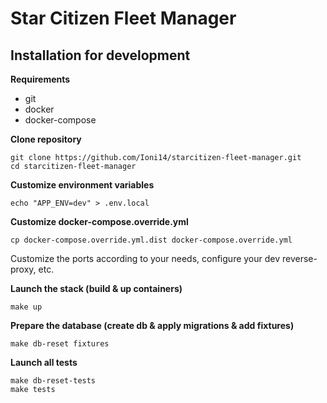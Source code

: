 # Star Citizen Fleet Manager #

## Installation for development ##

**Requirements**

- git
- docker
- docker-compose

**Clone repository**

```
git clone https://github.com/Ioni14/starcitizen-fleet-manager.git
cd starcitizen-fleet-manager
```

**Customize environment variables**

```
echo "APP_ENV=dev" > .env.local
```

**Customize docker-compose.override.yml**

    cp docker-compose.override.yml.dist docker-compose.override.yml

Customize the ports according to your needs, configure your dev reverse-proxy, etc.

**Launch the stack (build & up containers)**

```
make up
```

**Prepare the database (create db & apply migrations & add fixtures)**
```
make db-reset fixtures
```

**Launch all tests**
```
make db-reset-tests
make tests
```
